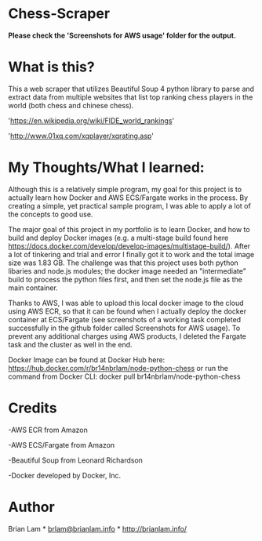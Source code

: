 # Chess-Scraper

**Please check the 'Screenshots for AWS usage' folder for the output.**

# What is this?

This a web scraper that utilizes Beautiful Soup 4 python library to parse and extract data from multiple websites that list top ranking chess players in the world (both chess and chinese chess). 

'https://en.wikipedia.org/wiki/FIDE_world_rankings'

'http://www.01xq.com/xqplayer/xqrating.asp'


# My Thoughts/What I learned:

Although this is a relatively simple program, my goal for this project is to actually learn how Docker and AWS ECS/Fargate works in the process. By creating a simple, yet practical sample program, I was able to apply a lot of the concepts to good use.

The major goal of this project in my portfolio is to learn Docker, and how to build and deploy Docker images (e.g. a multi-stage build found here https://docs.docker.com/develop/develop-images/multistage-build/). After a lot of tinkering and trial and error I finally got it to work and the total image size was 1.83 GB. The challenge was that this project uses both python libaries and node.js modules; the docker image needed an "intermediate" build to process the python files first, and then set the node.js file as the main container. 

Thanks to AWS, I was able to upload this local docker image to the cloud using AWS ECR, so that it can be found when I actually deploy the docker container at ECS/Fargate (see screenshots of a working task completed successfully in the github folder called Screenshots for AWS usage). To prevent any additional charges using AWS products, I deleted the Fargate task and the cluster as well in the end.


Docker Image can be found at Docker Hub here: 
https://hub.docker.com/r/br14nbrlam/node-python-chess
or run the command from Docker CLI: docker pull br14nbrlam/node-python-chess


# Credits

-AWS ECR from Amazon

-AWS ECS/Fargate from Amazon

-Beautiful Soup from Leonard Richardson

-Docker developed by Docker, Inc.


# Author

Brian Lam * brlam@brianlam.info * http://brianlam.info/

